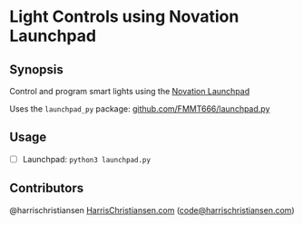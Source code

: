 # Light Controls using Novation Launchpad

## Synopsis

Control and program smart lights using the [Novation Launchpad](http://global.novationmusic.com/launch/launchpad)  

Uses the `launchpad_py` package: [github.com/FMMT666/launchpad.py](https://github.com/FMMT666/launchpad.py)  

## Usage

- [ ] Launchpad: `python3 launchpad.py`

## Contributors

@harrischristiansen [HarrisChristiansen.com](http://www.harrischristiansen.com) (code@harrischristiansen.com)  
